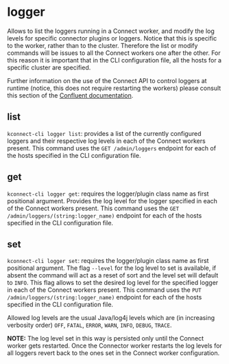 # logger

Allows to list the loggers running in a Connect worker, and modify the log levels for specific connector plugins or loggers. Notice that this is specific to the worker, rather than to the cluster. Therefore the list or modify commands will be issues to all the Connect workers one after the other. For this reason it is important that in the CLI configuration file, all the hosts for a specific cluster are specified. 

Further information on the use of the Connect API to control loggers at runtime (notice, this does not require restarting the workers) please consult this section of the [Confluent documentation](https://docs.confluent.io/platform/current/connect/logging.html#using-the-kconnect-api).

## list

`kconnect-cli logger list`: provides a list of the currently configured loggers and their respective log levels in each of the Connect workers present. This command uses the `GET /admin/loggers` endpoint for each of the hosts specified in the CLI configuration file.

## get

`kconnect-cli logger get`: requires the logger/plugin class name as first positional argument. Provides the log level for the logger specified in each of the Connect workers present. This command uses the `GET /admin/loggers/(string:logger_name)` endpoint for each of the hosts specified in the CLI configuration file.

## set

`kconnect-cli logger set`: requires the logger/plugin class name as first positional argument. The flag `--level` for the log level to set is available, if absent the command will act as a reset of sort and the level set will default to `INFO`. This flag allows to set the desired log level for the specified logger in each of the Connect workers present. This command uses the `PUT /admin/loggers/(string:logger_name)` endpoint for each of the hosts specified in the CLI configuration file.

Allowed log levels are the usual Java/log4j levels which are (in increasing verbosity order) `OFF`, `FATAL`, `ERROR`, `WARN`, `INFO`, `DEBUG`, `TRACE`.

**NOTE:** The log level set in this way is persisted only until the Connect worker gets restarted. Once the Connector worker restarts the log levels for all loggers revert back to the ones set in the Connect worker configuration.
